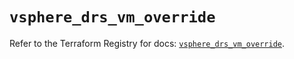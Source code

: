 # `vsphere_drs_vm_override`

Refer to the Terraform Registry for docs: [`vsphere_drs_vm_override`](https://registry.terraform.io/providers/vmware/vsphere/2.14.2/docs/resources/drs_vm_override).
